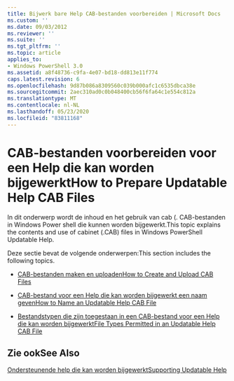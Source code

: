 ```yaml
---
title: Bijwerk bare Help CAB-bestanden voorbereiden | Microsoft Docs
ms.custom: ''
ms.date: 09/03/2012
ms.reviewer: ''
ms.suite: ''
ms.tgt_pltfrm: ''
ms.topic: article
applies_to:
- Windows PowerShell 3.0
ms.assetid: a8f48736-c9fa-4e07-bd18-dd813e11f774
caps.latest.revision: 6
ms.openlocfilehash: 9d87b086a8309560c039b000afc1c6535dbca38e
ms.sourcegitcommit: 2aec310ad0c0b048400cb56f6fa64c1e554c812a
ms.translationtype: MT
ms.contentlocale: nl-NL
ms.lasthandoff: 05/23/2020
ms.locfileid: "83811168"
---
```

# <a name="how-to-prepare-updatable-help-cab-files"></a><span data-ttu-id="5a3f3-102">CAB-bestanden voorbereiden voor een Help die kan worden bijgewerkt</span><span class="sxs-lookup"><span data-stu-id="5a3f3-102">How to Prepare Updatable Help CAB Files</span></span>

<span data-ttu-id="5a3f3-103">In dit onderwerp wordt de inhoud en het gebruik van cab (. CAB-bestanden in Windows Power shell die kunnen worden bijgewerkt.</span><span class="sxs-lookup"><span data-stu-id="5a3f3-103">This topic explains the contents and use of cabinet (.CAB) files in Windows PowerShell Updatable Help.</span></span>

<span data-ttu-id="5a3f3-104">Deze sectie bevat de volgende onderwerpen:</span><span class="sxs-lookup"><span data-stu-id="5a3f3-104">This section includes the following topics.</span></span>

- [<span data-ttu-id="5a3f3-105">CAB-bestanden maken en uploaden</span><span class="sxs-lookup"><span data-stu-id="5a3f3-105">How to Create and Upload CAB Files</span></span>](./how-to-create-and-upload-cab-files.md)

- [<span data-ttu-id="5a3f3-106">CAB-bestand voor een Help die kan worden bijgewerkt een naam geven</span><span class="sxs-lookup"><span data-stu-id="5a3f3-106">How to Name an Updatable Help CAB File</span></span>](./how-to-name-an-updatable-help-cab-file.md)

- [<span data-ttu-id="5a3f3-107">Bestandstypen die zijn toegestaan in een CAB-bestand voor een Help die kan worden bijgewerkt</span><span class="sxs-lookup"><span data-stu-id="5a3f3-107">File Types Permitted in an Updatable Help CAB File</span></span>](./file-types-permitted-in-an-updatable-help-cab-file.md)

## <a name="see-also"></a><span data-ttu-id="5a3f3-108">Zie ook</span><span class="sxs-lookup"><span data-stu-id="5a3f3-108">See Also</span></span>

[<span data-ttu-id="5a3f3-109">Ondersteunende help die kan worden bijgewerkt</span><span class="sxs-lookup"><span data-stu-id="5a3f3-109">Supporting Updatable Help</span></span>](./supporting-updatable-help.md)
